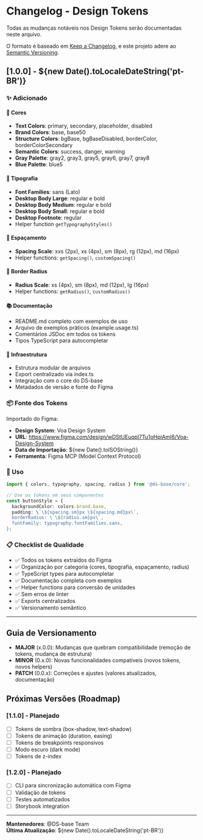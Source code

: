 # Changelog - Design Tokens

Todas as mudanças notáveis nos Design Tokens serão documentadas neste arquivo.

O formato é baseado em [Keep a Changelog](https://keepachangelog.com/pt-BR/1.0.0/),
e este projeto adere ao [Semantic Versioning](https://semver.org/lang/pt-BR/).

## [1.0.0] - ${new Date().toLocaleDateString('pt-BR')}

### ✨ Adicionado

#### 🎨 Cores
- **Text Colors**: primary, secondary, placeholder, disabled
- **Brand Colors**: base, base50
- **Structure Colors**: bgBase, bgBaseDisabled, borderColor, borderColorSecondary
- **Semantic Colors**: success, danger, warning
- **Gray Palette**: gray2, gray3, gray5, gray6, gray7, gray8
- **Blue Palette**: blue5

#### 📝 Tipografia
- **Font Families**: sans (Lato)
- **Desktop Body Large**: regular e bold
- **Desktop Body Medium**: regular e bold
- **Desktop Body Small**: regular e bold
- **Desktop Footnote**: regular
- Helper function `getTypographyStyles()`

#### 📏 Espaçamento
- **Spacing Scale**: xxs (2px), xs (4px), sm (8px), rg (12px), md (16px)
- Helper functions: `getSpacing()`, `customSpacing()`

#### 🔲 Border Radius
- **Radius Scale**: xs (4px), sm (8px), md (12px), lg (16px)
- Helper functions: `getRadius()`, `customRadius()`

#### 📚 Documentação
- README.md completo com exemplos de uso
- Arquivo de exemplos práticos (example.usage.ts)
- Comentários JSDoc em todos os tokens
- Tipos TypeScript para autocompletar

#### 🔧 Infraestrutura
- Estrutura modular de arquivos
- Export centralizado via index.ts
- Integração com o core do DS-base
- Metadados de versão e fonte do Figma

### 📦 Fonte dos Tokens

Importado do Figma:
- **Design System**: Voa Design System
- **URL**: https://www.figma.com/design/wDStUEuqpl7Tu1oHpiAml6/Voa-Design-System
- **Data de Importação**: ${new Date().toISOString()}
- **Ferramenta**: Figma MCP (Model Context Protocol)

### 🎯 Uso

```typescript
import { colors, typography, spacing, radius } from '@ds-base/core';

// Use os tokens em seus componentes
const buttonStyle = {
  backgroundColor: colors.brand.base,
  padding: \`\${spacing.sm}px \${spacing.md}px\`,
  borderRadius: \`\${radius.sm}px\`,
  fontFamily: typography.fontFamilies.sans,
};
```

### 📋 Checklist de Qualidade

- ✅ Todos os tokens extraídos do Figma
- ✅ Organização por categoria (cores, tipografia, espaçamento, radius)
- ✅ TypeScript types para autocompletar
- ✅ Documentação completa com exemplos
- ✅ Helper functions para conversão de unidades
- ✅ Sem erros de linter
- ✅ Exports centralizados
- ✅ Versionamento semântico

---

## Guia de Versionamento

- **MAJOR** (x.0.0): Mudanças que quebram compatibilidade (remoção de tokens, mudança de estrutura)
- **MINOR** (0.x.0): Novas funcionalidades compatíveis (novos tokens, novos helpers)
- **PATCH** (0.0.x): Correções e ajustes (valores atualizados, documentação)

## Próximas Versões (Roadmap)

### [1.1.0] - Planejado
- [ ] Tokens de sombra (box-shadow, text-shadow)
- [ ] Tokens de animação (duration, easing)
- [ ] Tokens de breakpoints responsivos
- [ ] Modo escuro (dark mode)
- [ ] Tokens de z-index

### [1.2.0] - Planejado
- [ ] CLI para sincronização automática com Figma
- [ ] Validação de tokens
- [ ] Testes automatizados
- [ ] Storybook integration

---

**Mantenedores**: @DS-base Team  
**Última Atualização**: ${new Date().toLocaleDateString('pt-BR')}



